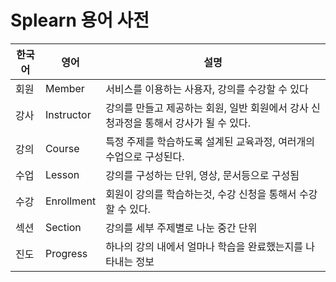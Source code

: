# Splearn 용어 사전

| **한국어** | **영어**     | **설명**                                            |
|---------|------------|---------------------------------------------------|
| 회원      | Member     | 서비스를 이용하는 사용자, 강의를 수강할 수 있다                       |
| 강사      | Instructor | 강의를 만들고 제공하는 회원, 일반 회원에서 강사 신청과정을 통해서 강사가 될 수 있다. | 
| 강의      | Course     | 특정 주제를 학습하도록 설계된 교육과정, 여러개의 수업으로 구성된다.            |
| 수업      | Lesson     | 강의를 구성하는 단위, 영상, 문서등으로 구성됨                        |
| 수강      | Enrollment | 회원이 강의를 학습하는것, 수강 신청을 통해서 수강 할 수 있다.              |
| 섹션      | Section    | 강의를 세부 주제별로 나눈 중간 단위                              |
| 진도      | Progress   | 하나의 강의 내에서 얼마나 학습을 완료했는지를 나타내는 정보                 |

